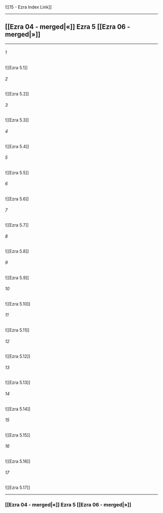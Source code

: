 ![[15 - Ezra Index Link]]

---
##  [[Ezra 04 - merged|«]] Ezra 5 [[Ezra 06 - merged|»]]

---

###### 1
![[Ezra 5.1]] 

###### 2
![[Ezra 5.2]] 

###### 3
![[Ezra 5.3]] 

###### 4
![[Ezra 5.4]]

###### 5 
![[Ezra 5.5]] 

###### 6
![[Ezra 5.6]] 

###### 7
![[Ezra 5.7]] 

###### 8
![[Ezra 5.8]] 

###### 9
![[Ezra 5.9]] 

###### 10
![[Ezra 5.10]] 

###### 11
![[Ezra 5.11]] 

###### 12
![[Ezra 5.12]]

###### 13
![[Ezra 5.13]] 

###### 14
![[Ezra 5.14]] 

###### 15
![[Ezra 5.15]]

###### 16
![[Ezra 5.16]] 

###### 17
![[Ezra 5.17]]


---
###  [[Ezra 04 - merged|«]] Ezra 5 [[Ezra 06 - merged|»]]